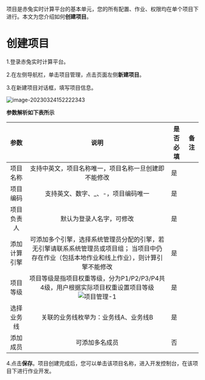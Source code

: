 项目是赤兔实时计算平台的基本单元，您的所有配置、作业、权限均在单个项目下进行。本文为您介绍如何**创建项目**。



# 创建项目

1.登录赤兔实时计算平台。

2.在左侧导航栏，单击项目管理，点击页面左侧**新建项目**。

3.在新建项目对话框，填写项目信息。

![image-20230324152222343](C:\Users\647032\AppData\Roaming\Typora\typora-user-images\image-20230324152222343.png)

**参数解析如下表所示**

|     参数     |                             说明                             | 是否必填 | 备注 |
| :----------: | :----------------------------------------------------------: | -------- | ---- |
|   项目名称   |     支持中英文，项目名称唯一，项目名称一旦创建即不能修改     | 是       |      |
|   项目编码   |              支持英文、数字、_、-，项目编码唯一              | 是       |      |
|  项目负责人  |                   默认为登录人名字，可修改                   | 是       |      |
| 添加计算引擎 | 可添加多个引擎，选择系统管理员分配的引擎，若无引擎请联系系统管理员或项目组； 当项目中仍存在作业（包括本地作业和线上作业），则计算引擎不能修改 | 是       |      |
|   项目等级   | 项目等级是指项目权重等级，分为P1/P2/P3/P4共4级，用户根据实际项目权重设置项目等级<br />![项目管理-1](D:\chitu-sdp\docs\md\image\项目管理-1.png) | 是       |      |
|  选择业务线  |             关联的业务线枚举为：业务线A、业务线B             | 是       |      |
|   添加成员   |                        可添加多名成员                        | 否       |      |

4.点击**保存**。项目创建完成后，您可以单击该项目名称，进入开发控制台，在该项目下进行作业开发。